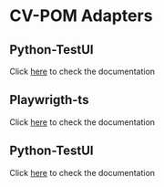 # CV-POM Adapters

## Python-TestUI

Click [here](examples/py-testui/README.md) to check the documentation

## Playwrigth-ts

Click [here](examples/playwrigth-ts/README.md) to check the documentation


## Python-TestUI

Click [here](examples/py-testui/README.md) to check the documentation


        